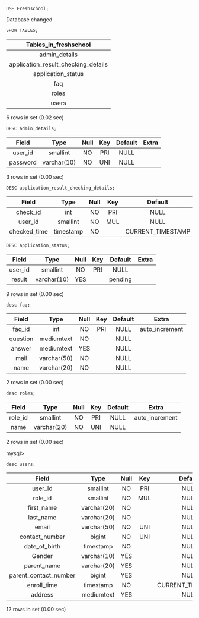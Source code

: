 ```syntax
USE Freshschool;
```

Database changed

```syntax
SHOW TABLES;
```

|        Tables_in_freshschool        |
| :---------------------------------: |
|            admin_details            |
| application_result_checking_details |
|         application_status          |
|                 faq                 |
|                roles                |
|                users                |

6 rows in set (0.02 sec)

```syntax
DESC admin_details;
```

|  Field   |    Type     | Null | Key | Default | Extra |
| :------: | :---------: | :--: | :-: | :-----: | :---: |
| user_id  |  smallint   |  NO  | PRI |  NULL   |       |
| password | varchar(10) |  NO  | UNI |  NULL   |       |

3 rows in set (0.00 sec)

```syntax
DESC application_result_checking_details;
```

|    Field     |   Type    | Null | Key |      Default      |       Extra       |
| :----------: | :-------: | :--: | :-: | :---------------: | :---------------: |
|   check_id   |    int    |  NO  | PRI |       NULL        |  auto_increment   |
|   user_id    | smallint  |  NO  | MUL |       NULL        |                   |
| checked_time | timestamp |  NO  |     | CURRENT_TIMESTAMP | DEFAULT_GENERATED |

```syntax
DESC application_status;
```

|  Field  |    Type     | Null | Key | Default | Extra |
| :-----: | :---------: | :--: | :-: | :-----: | :---: |
| user_id |  smallint   |  NO  | PRI |  NULL   |       |
| result  | varchar(10) | YES  |     | pending |       |

9 rows in set (0.00 sec)

```syntax
desc faq;
```

|  Field   |    Type     | Null | Key | Default |     Extra      |
| :------: | :---------: | :--: | :-: | :-----: | :------------: |
|  faq_id  |     int     |  NO  | PRI |  NULL   | auto_increment |
| question | mediumtext  |  NO  |     |  NULL   |                |
|  answer  | mediumtext  | YES  |     |  NULL   |                |
|   mail   | varchar(50) |  NO  |     |  NULL   |                |
|   name   | varchar(20) |  NO  |     |  NULL   |                |

2 rows in set (0.00 sec)

```syntax
desc roles;
```

|  Field  |    Type     | Null | Key | Default |     Extra      |
| :-----: | :---------: | :--: | :-: | :-----: | :------------: |
| role_id |  smallint   |  NO  | PRI |  NULL   | auto_increment |
|  name   | varchar(20) |  NO  | UNI |  NULL   |                |

2 rows in set (0.00 sec)

mysql>

```syntax
desc users;
```

|         Field         |    Type     | Null | Key |      Default      |       Extra       |
| :-------------------: | :---------: | :--: | :-: | :---------------: | :---------------: |
|        user_id        |  smallint   |  NO  | PRI |       NULL        |  auto_increment   |
|        role_id        |  smallint   |  NO  | MUL |       NULL        |                   |
|      first_name       | varchar(20) |  NO  |     |       NULL        |                   |
|       last_name       | varchar(20) |  NO  |     |       NULL        |                   |
|         email         | varchar(50) |  NO  | UNI |       NULL        |                   |
|    contact_number     |   bigint    |  NO  | UNI |       NULL        |                   |
|     date_of_birth     |  timestamp  |  NO  |     |       NULL        |                   |
|        Gender         | varchar(10) | YES  |     |       NULL        |                   |
|      parent_name      | varchar(20) | YES  |     |       NULL        |                   |
| parent_contact_number |   bigint    | YES  |     |       NULL        |                   |
|      enroll_time      |  timestamp  |  NO  |     | CURRENT_TIMESTAMP | DEFAULT_GENERATED |
|        address        | mediumtext  | YES  |     |       NULL        |                   |

12 rows in set (0.00 sec)
